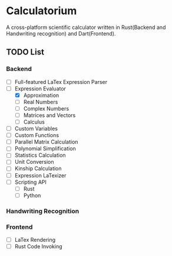 # Calculatorium

A cross-platform scientific calculator written in Rust(Backend and Handwriting recognition) and Dart(Frontend).

## TODO List

### Backend

- [ ] Full-featured LaTex Expression Parser
- [ ] Expression Evaluator
  - [x] Approximation
  - [ ] Real Numbers
  - [ ] Complex Numbers
  - [ ] Matrices and Vectors
  - [ ] Calculus
- [ ] Custom Variables
- [ ] Custom Functions
- [ ] Parallel Matrix Calculation
- [ ] Polynomial Simplification
- [ ] Statistics Calculation
- [ ] Unit Conversion
- [ ] Kinship Calculation
- [ ] Expression LaTexizer
- [ ] Scripting API
  - [ ] Rust
  - [ ] Python

### Handwriting Recognition


### Frontend

- [ ] LaTex Rendering
- [ ] Rust Code Invoking
